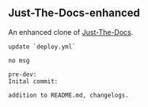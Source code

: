 ## Just-The-Docs-enhanced

An enhanced clone of [Just-The-Docs](https://github.com/just-the-docs/just-the-docs).

```
update `deploy.yml`

no msg
```

```
pre-dev:
Inital commit:

addition to README.md, changelogs.
```